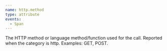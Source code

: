 ```yaml
---
name: http.method
type: attribute
events:
  - Span
---
```


The HTTP method or language method/function used for the call. Reported when the category is http. Examples: GET, POST.